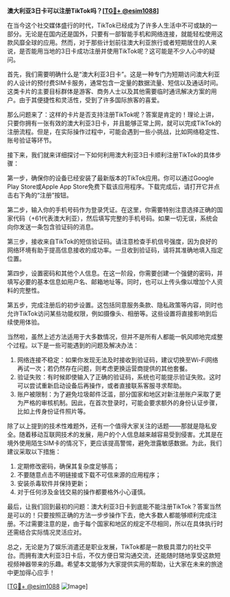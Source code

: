**澳大利亚3日卡可以注册TikTok吗？[[TG💪+ @esim1088](https://t.me/s/esim1088)]**

在当今这个社交媒体盛行的时代，TikTok已经成为了许多人生活中不可或缺的一部分。无论是在国内还是国外，只要有一部智能手机和网络连接，就能轻松使用这款风靡全球的应用。然而，对于那些计划前往澳大利亚旅行或者短期居住的人来说，是否能用当地的3日卡成功注册并使用TikTok呢？这可能是不少人心中的疑问。

首先，我们需要明确什么是“澳大利亚3日卡”。这是一种专门为短期访问澳大利亚的人设计的预付费SIM卡服务，通常包含一定量的数据流量、短信以及通话时间。这类卡片的主要目标群体是游客、商务人士以及其他需要临时通讯解决方案的用户。由于其便捷性和灵活性，受到了许多国际旅客的喜爱。

那么问题来了：这样的卡片是否支持注册TikTok呢？答案是肯定的！理论上讲，只要你拥有一张有效的澳大利亚3日卡，并且能够正常上网，就可以完成TikTok的注册流程。但是，在实际操作过程中，可能会遇到一些小挑战，比如网络稳定性、账号验证等环节。

接下来，我们就来详细探讨一下如何利用澳大利亚3日卡顺利注册TikTok的具体步骤：

第一步，确保你的设备已经安装了最新版本的TikTok应用。你可以通过Google Play Store或Apple App Store免费下载该应用程序。下载完成后，请打开它并点击右下角的“注册”按钮。

第二步，输入你的手机号码作为登录凭证。在这里，你需要特别注意选择正确的国家代码（+61代表澳大利亚），然后填写完整的手机号码。如果一切无误，系统会向你发送一条包含验证码的消息。

第三步，接收来自TikTok的短信验证码。请注意检查手机信号强度，因为良好的网络环境有助于提高信息接收的成功率。一旦收到验证码，请将其准确地填入指定位置。

第四步，设置密码和其他个人信息。在这一阶段，你需要创建一个强健的密码，并填写必要的基本信息如用户名、邮箱地址等。同时，也可以上传头像以增加个人资料的完整性。

第五步，完成注册后的初步设置。这包括同意服务条款、隐私政策等内容，同时也允许TikTok访问某些功能权限，例如摄像头、相册等。这些设置将直接影响到后续使用体验。

当然啦，虽然上述方法适用于大多数情况，但并不是所有人都能一帆风顺地完成整个过程。以下是一些可能遇到的问题及解决办法：

1. 网络连接不稳定：如果你发现无法及时接收到验证码，建议切换至Wi-Fi网络再试一次；若仍然存在问题，则考虑更换运营商提供的其他套餐。
2. 验证失败：有时候即使输入了正确的验证码，系统也可能提示验证失败。这时可以尝试重新启动设备后再操作，或者直接联系客服寻求帮助。
3. 账户被限制：为了避免垃圾邮件泛滥，部分国家和地区对新注册账户采取了更为严格的审核机制。因此，在首次登录时，可能会要求额外的身份认证步骤，比如上传身份证件照片等。

除了以上提到的技术性难题外，还有一个值得大家关注的话题——那就是隐私安全。随着移动互联网技术的发展，用户的个人信息越来越容易受到侵害。尤其是在境外使用陌生SIM卡的情况下，更应该提高警惕，避免泄露敏感数据。为此，我们建议采取以下措施：

1. 定期修改密码，确保其复杂度足够高；
2. 不要随意点击不明链接或下载不可信来源的应用程序；
3. 安装杀毒软件并保持更新；
4. 对于任何涉及金钱交易的操作都要格外小心谨慎。

最后，让我们回到最初的问题：澳大利亚3日卡到底能不能注册TikTok？答案当然是可以的！只要按照正确的方法一步步操作下去，绝大多数人都能够顺利完成注册。不过需要注意的是，由于每个国家和地区的规定不尽相同，所以在具体执行时还需结合实际情况灵活应对。

总之，无论是为了娱乐消遣还是职业发展，TikTok都是一款极具潜力的社交平台。而拥有澳大利亚3日卡后，不仅方便日常沟通交流，还能随时随地享受这款短视频神器带来的乐趣。希望本文能够为大家提供实用的帮助，让大家在未来的旅途中更加得心应手！

[[TG💪+ @esim1088](https://t.me/s/esim1088) ![Image](https://i.postimg.cc/4NQfJmqS/Snipaste-2025-05-13-00-14-12.png)]